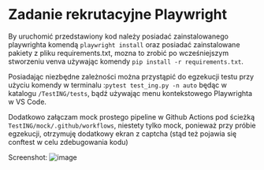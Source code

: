 

# Zadanie rekrutacyjne Playwright

By uruchomić przedstawiony kod należy posiadać zainstalowanego playwrighta komendą ``` playwright install ``` oraz posiadać zainstalowane pakiety z pliku requirements.txt, mozna to zrobić po wcześniejszym stworzeniu venva używając komendy ```pip install -r requirements.txt```.

Posiadając niezbędne zależności można przystąpić do egzekucji testu przy użyciu komendy w terminalu :```pytest test_ing.py -n auto``` będąc w katalogu ```/TestING/tests```, bądź używając menu kontekstowego Playwrighta w VS Code.

Dodatkowo załączam mock prostego pipeline w Github Actions pod ścieżką ```TestING/mock/.github/workflows```, niestety tylko mock, ponieważ przy próbie egzekucji, otrzymuję dodatkowy ekran z captcha (stąd też pojawia się conftest w celu zdebugowania kodu)

Screenshot: 
![image](https://drive.google.com/uc?export=view&id=1pz1lbzyKxpzd8a33h1BWN2GPIpzyGv2k)
